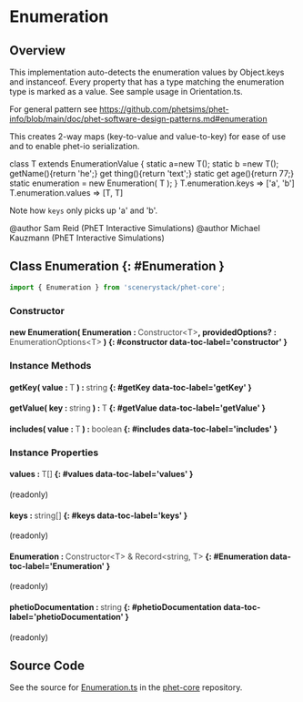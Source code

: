 # Enumeration

## Overview

This implementation auto-detects the enumeration values by Object.keys and instanceof. Every property that has a
type matching the enumeration type is marked as a value.  See sample usage in Orientation.ts.

For general pattern see https://github.com/phetsims/phet-info/blob/main/doc/phet-software-design-patterns.md#enumeration

This creates 2-way maps (key-to-value and value-to-key) for ease of use and to enable phet-io serialization.

class T extends EnumerationValue {
    static a=new T();
    static b =new T();
    getName(){return 'he';}
    get thing(){return 'text';}
    static get age(){return 77;}
    static enumeration = new Enumeration( T );
}
T.enumeration.keys =&gt; ['a', 'b']
T.enumeration.values =&gt; [T, T]

Note how `keys` only picks up 'a' and 'b'.

@author Sam Reid (PhET Interactive Simulations)
@author Michael Kauzmann (PhET Interactive Simulations)

## Class Enumeration {: #Enumeration }


```js
import { Enumeration } from 'scenerystack/phet-core';
```
### Constructor

#### new Enumeration( Enumeration : <span style="font-weight: 400; opacity: 80%;">Constructor&lt;T&gt;</span>, providedOptions? : <span style="font-weight: 400; opacity: 80%;">EnumerationOptions&lt;T&gt;</span> ) {: #constructor data-toc-label='constructor' }

### Instance Methods

#### getKey( value : <span style="font-weight: 400; opacity: 80%;">T</span> ) : <span style="font-weight: 400; opacity: 80%;">string</span> {: #getKey data-toc-label='getKey' }

#### getValue( key : <span style="font-weight: 400; opacity: 80%;">string</span> ) : <span style="font-weight: 400; opacity: 80%;">T</span> {: #getValue data-toc-label='getValue' }

#### includes( value : <span style="font-weight: 400; opacity: 80%;">T</span> ) : <span style="font-weight: 400; opacity: 80%;">boolean</span> {: #includes data-toc-label='includes' }

### Instance Properties

#### values : <span style="font-weight: 400; opacity: 80%;">T[]</span> {: #values data-toc-label='values' }

(readonly)

#### keys : <span style="font-weight: 400; opacity: 80%;">string[]</span> {: #keys data-toc-label='keys' }

(readonly)

#### Enumeration : <span style="font-weight: 400; opacity: 80%;">Constructor&lt;T&gt; &amp; Record&lt;string, T&gt;</span> {: #Enumeration data-toc-label='Enumeration' }

(readonly)

#### phetioDocumentation : <span style="font-weight: 400; opacity: 80%;">string</span> {: #phetioDocumentation data-toc-label='phetioDocumentation' }

(readonly)



## Source Code

See the source for [Enumeration.ts](https://github.com/phetsims/phet-core/blob/main/js/Enumeration.ts) in the [phet-core](https://github.com/phetsims/phet-core) repository.
